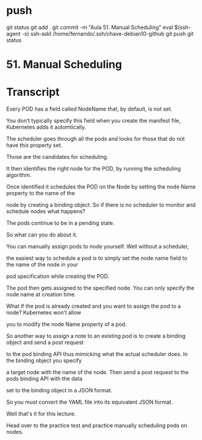

# ##############################################################################################################################################################
# ##############################################################################################################################################################
# ##############################################################################################################################################################
# ##############################################################################################################################################################
# push

git status
git add .
git commit -m "Aula 51. Manual Scheduling"
eval $(ssh-agent -s)
ssh-add /home/fernando/.ssh/chave-debian10-github
git push
git status




# ##############################################################################################################################################################
# ##############################################################################################################################################################
# ##############################################################################################################################################################
# ##############################################################################################################################################################
# 51. Manual Scheduling

# Transcript

Every POD has a field called NodeName that, by default, is not set.

You don’t typically specify this field when you create the manifest file, Kubernetes adds it automtically.

The scheduler goes through all the pods and looks for those that do not have this property set.

Those are the candidates for scheduling.

It then identifies the right node for the POD, by running the scheduling algorithm.

Once identified it schedules the POD on the Node by setting the node Name property to the name of the

node by creating a binding object. So if there is no scheduler to monitor and schedule nodes what happens?

The pods continue to be in a pending state.

So what can you do about it.

You can manually assign pods to node yourself. Well without a scheduler,

the easiest way to schedule a pod is to simply set the node name field to the name of the node in your

pod specification while creating the POD.

The pod then gets assigned to the specified node. You can only specify the node name at creation time.

What if the pod is already created and you want to assign the pod to a node? Kubernetes won’t allow

you to modify the node Name property of a pod.

So another way to assign a note to an existing pod is to create a binding object and send a post request

to the pod binding API thus mimicking what the actual scheduler does. In the binding object you specify

a target node with the name of the node. Then send a post request to the pods binding API with the data

set to the binding object in a JSON format.

So you must convert the YAML file into its equivalent JSON format.

Well that's it for this lecture.

Head over to the practice test and practice manually scheduling pods on nodes.
